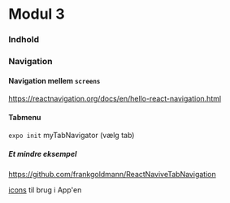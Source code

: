 # Modul 3
### Indhold

### Navigation

#### Navigation mellem `screens`

https://reactnavigation.org/docs/en/hello-react-navigation.html

#### Tabmenu

`expo init` myTabNavigator (vælg tab)

##### Et mindre eksempel

https://github.com/frankgoldmann/ReactNaviveTabNavigation

[icons](https://expo.github.io/vector-icons/) til brug i App'en

